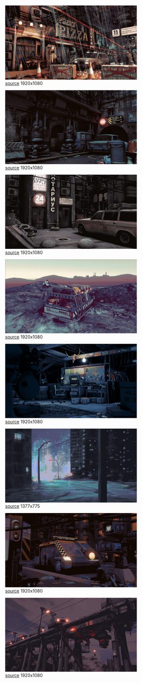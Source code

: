 
<figure>
    <a href="a_building_with_traffic_cones_and_cars_in_the_rain.jpg"><img alt="a_building_with_traffic_cones_and_cars_in_the_rain.jpg" src="a_building_with_traffic_cones_and_cars_in_the_rain.jpg"></a>
    <figcaption>
        <a href="https://github.com/dharmx/walls/blob/main/apocalypse/a_building_with_traffic_cones_and_cars_in_the_rain.jpg">source</a>
        1920x1080
    </figcaption>
</figure>
            
<figure>
    <a href="a_car_parked_in_a_dark_alley.jpg"><img alt="a_car_parked_in_a_dark_alley.jpg" src="a_car_parked_in_a_dark_alley.jpg"></a>
    <figcaption>
        <a href="https://github.com/dharmx/walls/blob/main/apocalypse/a_car_parked_in_a_dark_alley.jpg">source</a>
        1920x1080
    </figcaption>
</figure>
            
<figure>
    <a href="a_car_parked_in_a_street.jpg"><img alt="a_car_parked_in_a_street.jpg" src="a_car_parked_in_a_street.jpg"></a>
    <figcaption>
        <a href="https://github.com/dharmx/walls/blob/main/apocalypse/a_car_parked_in_a_street.jpg">source</a>
        1920x1080
    </figcaption>
</figure>
            
<figure>
    <a href="a_car_with_luggage_on_top_of_it.jpg"><img alt="a_car_with_luggage_on_top_of_it.jpg" src="a_car_with_luggage_on_top_of_it.jpg"></a>
    <figcaption>
        <a href="https://github.com/dharmx/walls/blob/main/apocalypse/a_car_with_luggage_on_top_of_it.jpg">source</a>
        1920x1080
    </figcaption>
</figure>
            
<figure>
    <a href="a_room_with_a_desk_and_a_chair_and_a_skull_on_the_wall.jpg"><img alt="a_room_with_a_desk_and_a_chair_and_a_skull_on_the_wall.jpg" src="a_room_with_a_desk_and_a_chair_and_a_skull_on_the_wall.jpg"></a>
    <figcaption>
        <a href="https://github.com/dharmx/walls/blob/main/apocalypse/a_room_with_a_desk_and_a_chair_and_a_skull_on_the_wall.jpg">source</a>
        1920x1080
    </figcaption>
</figure>
            
<figure>
    <a href="a_street_lights_and_buildings_at_night.png"><img alt="a_street_lights_and_buildings_at_night.png" src="a_street_lights_and_buildings_at_night.png"></a>
    <figcaption>
        <a href="https://github.com/dharmx/walls/blob/main/spam/a_street_lights_and_buildings_at_night.png">source</a>
        1377x775
    </figcaption>
</figure>
            
<figure>
    <a href="a_video_game_of_a_vehicle.jpg"><img alt="a_video_game_of_a_vehicle.jpg" src="a_video_game_of_a_vehicle.jpg"></a>
    <figcaption>
        <a href="https://github.com/dharmx/walls/blob/main/apocalypse/a_video_game_of_a_vehicle.jpg">source</a>
        1920x1080
    </figcaption>
</figure>
            
<figure>
    <a href="cars_on_a_train_track.jpg"><img alt="cars_on_a_train_track.jpg" src="cars_on_a_train_track.jpg"></a>
    <figcaption>
        <a href="https://github.com/dharmx/walls/blob/main/apocalypse/cars_on_a_train_track.jpg">source</a>
        1920x1080
    </figcaption>
</figure>
            